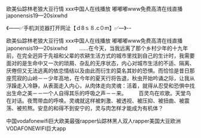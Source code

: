 欧美仙踪林老狼大豆行情
ххх中国人在线播放
嘟嘟嘟www免费高清在线直播
japonensis19—20sixwhd


《——✅手机浏览器打开网沚【ｄ8ｓ８.c０m】✅—》--

欧美仙踪林老狼大豆行情
ххх中国人在线播放
嘟嘟嘟www免费高清在线直播
japonensis19—20sixwhd
　　……在今天，当我远离了那个乡村少年的十九年前，在完全迥异于先祖和父辈的农耕生活方式的城市里找到自己的生计时，我需要面对的是生命中又一次的琐屑、杂乱的无序状态，内心对城市生活的不适、隔离、厌倦但又无法逃离的依恋情结以及由此而衍生的莫名其妙的恐惧。而恰恰是昔日那座荒寂的山岭－－少年高地，在今年的夏天行将告退，秋虫开始吟诵之际，让我从浮躁走入冷静，从表面走入内心，从肉体走向灵魂：活着，就得从忍受和恐惧中找出生命之美－－一个人自得其乐的呼吸之声－－来。
　　百灵鸟在欢歌。天堂鸟在对话。夜莺带血的呼唤。灵魂就这样被刺激、被透视、被压抑、被扭曲、被震荡、被煎熬。安息的和得不到安宁的，灵与肉怎样才能成为有机体？





中国vodafonewifi巨大欧美最强rapper仙踪林黑人双人rapper美国大豆欧洲VODAFONEWIFI巨大app
